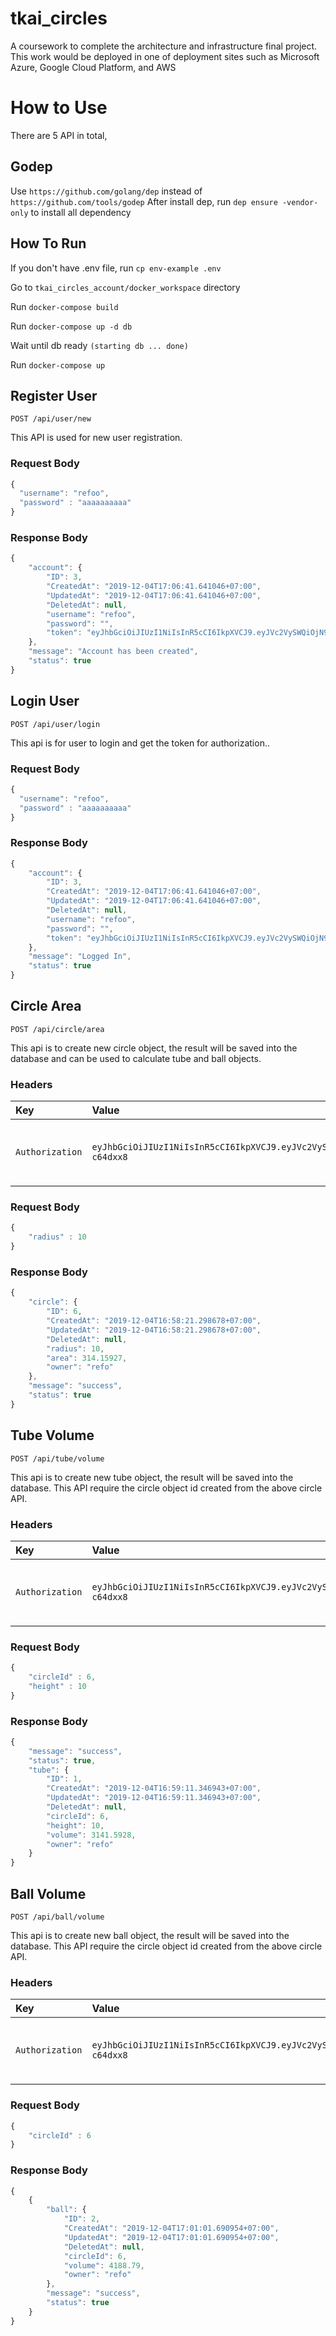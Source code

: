 # tkai_circles
A coursework to complete the architecture and infrastructure final project. This work would be deployed in one of deployment sites such as Microsoft Azure, Google Cloud Platform, and AWS

# How to Use
There are 5 API in total,

## Godep
Use `https://github.com/golang/dep` instead of `https://github.com/tools/godep`
After install dep, run `dep ensure -vendor-only` to install all dependency

## How To Run
If you don't have .env file, run `cp env-example .env`

Go to `tkai_circles_account/docker_workspace` directory

Run ``docker-compose build``

Run `docker-compose up -d db`

Wait until db ready `(starting db ... done)`

Run `docker-compose up`

## Register User
```http request
POST /api/user/new
```
This API is used for new user registration.
### Request Body

```javascript
{
  "username": "refoo",
  "password" : "aaaaaaaaaa"
}
```
### Response Body
```javascript
{
    "account": {
        "ID": 3,
        "CreatedAt": "2019-12-04T17:06:41.641046+07:00",
        "UpdatedAt": "2019-12-04T17:06:41.641046+07:00",
        "DeletedAt": null,
        "username": "refoo",
        "password": "",
        "token": "eyJhbGciOiJIUzI1NiIsInR5cCI6IkpXVCJ9.eyJVc2VySWQiOjN9.g_tVFfrVjTDWM_XcBtcwVX9-tDtJumHVqKNIJ9lIF4k"
    },
    "message": "Account has been created",
    "status": true
}
```

## Login User
```http request
POST /api/user/login
```
This api is for user to login and get the token for authorization..
### Request Body
```javascript
{
  "username": "refoo",
  "password" : "aaaaaaaaaa"
}
```
### Response Body
```javascript
{
    "account": {
        "ID": 3,
        "CreatedAt": "2019-12-04T17:06:41.641046+07:00",
        "UpdatedAt": "2019-12-04T17:06:41.641046+07:00",
        "DeletedAt": null,
        "username": "refoo",
        "password": "",
        "token": "eyJhbGciOiJIUzI1NiIsInR5cCI6IkpXVCJ9.eyJVc2VySWQiOjN9.g_tVFfrVjTDWM_XcBtcwVX9-tDtJumHVqKNIJ9lIF4k"
    },
    "message": "Logged In",
    "status": true
}
```

## Circle Area
```http request
POST /api/circle/area
```
This api is to create new circle object, the result will be saved into the database and can be used to calculate 
tube and ball objects.
### Headers
| Key | Value | Description |
| :--- | :--- | :--- |
| `Authorization` | `eyJhbGciOiJIUzI1NiIsInR5cCI6IkpXVCJ9.eyJVc2VySWQiOjJ9.DzOJ7GHkPwiDE3T78dFMriY96VwzytQSBV7-c64dxx8` | **Required**. Your Token from login or registration |
### Request Body
```javascript
{
    "radius" : 10
}
```
### Response Body
```javascript
{
    "circle": {
        "ID": 6,
        "CreatedAt": "2019-12-04T16:58:21.298678+07:00",
        "UpdatedAt": "2019-12-04T16:58:21.298678+07:00",
        "DeletedAt": null,
        "radius": 10,
        "area": 314.15927,
        "owner": "refo"
    },
    "message": "success",
    "status": true
}
```
## Tube Volume
```http request
POST /api/tube/volume
```
This api is to create new tube object, the result will be saved into the database. This API require the circle object 
id created from the above circle API.
### Headers
| Key | Value | Description |
| :--- | :--- | :--- |
| `Authorization` | `eyJhbGciOiJIUzI1NiIsInR5cCI6IkpXVCJ9.eyJVc2VySWQiOjJ9.DzOJ7GHkPwiDE3T78dFMriY96VwzytQSBV7-c64dxx8` | **Required**. Your Token from login or registration |
### Request Body
```javascript
{   
    "circleId" : 6,
    "height" : 10
}
```
### Response Body
```javascript
{
    "message": "success",
    "status": true,
    "tube": {
        "ID": 1,
        "CreatedAt": "2019-12-04T16:59:11.346943+07:00",
        "UpdatedAt": "2019-12-04T16:59:11.346943+07:00",
        "DeletedAt": null,
        "circleId": 6,
        "height": 10,
        "volume": 3141.5928,
        "owner": "refo"
    }
}
```
## Ball Volume
```http request
POST /api/ball/volume
```
This api is to create new ball object, the result will be saved into the database. This API require the circle object 
id created from the above circle API.
### Headers
| Key | Value | Description |
| :--- | :--- | :--- |
| `Authorization` | `eyJhbGciOiJIUzI1NiIsInR5cCI6IkpXVCJ9.eyJVc2VySWQiOjJ9.DzOJ7GHkPwiDE3T78dFMriY96VwzytQSBV7-c64dxx8` | **Required**. Your Token from login or registration |
### Request Body
```javascript
{
	"circleId" : 6
}
```
### Response Body
```javascript
{
    {
        "ball": {
            "ID": 2,
            "CreatedAt": "2019-12-04T17:01:01.690954+07:00",
            "UpdatedAt": "2019-12-04T17:01:01.690954+07:00",
            "DeletedAt": null,
            "circleId": 6,
            "volume": 4188.79,
            "owner": "refo"
        },
        "message": "success",
        "status": true
    }
}
```


